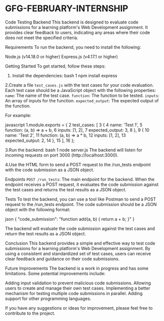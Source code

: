 # GFG-FEBRUARY-INTERNSHIP
Code Testing Backend
This backend is designed to evaluate code submissions for a learning platform's Web Development assignment. It provides clear feedback to users, indicating any areas where their code does not meet the specified criteria.

Requirements
To run the backend, you need to install the following:

Node.js (v14.18.0 or higher)
Express.js (v4.17.1 or higher)

Getting Started
To get started, follow these steps:

1. Install the dependencies:
bash
1 npm install express

2.Create a file `test_cases.js` with the test cases for your code evaluation. Each test case should be a JavaScript object with the following properties:
`name`: The name of the test case.
`function`: The function to be tested.
`inputs`: An array of inputs for the function.
`expected_output`: The expected output of the function.

For example:

javascript
1.module.exports = {
2  test_cases: [
3    {
4      name: 'Test 1',
5      function: (a, b) => a + b,
6      inputs: [1, 2],
7      expected_output: 3,
8    },
9    {
10      name: 'Test 2',
11      function: (a, b) => a * b,
12      inputs: [1, 2],
13      expected_output: 2,
14    },
15  ],
16 };

3.Run the backend:
bash
1 node server.js
The backend will listen for incoming requests on port 3000 (http://localhost:3000).

4.Use the HTML form to send a POST request to the /run_tests endpoint with the code submission as a JSON object.

Endpoints
`POST /run_tests`: The main endpoint for the backend. When the endpoint receives a POST request, it evaluates the code submission against the test cases and returns the test results as a JSON object.

Tests
To test the backend, you can use a tool like Postman to send a POST request to the /run_tests endpoint. The code submission should be a JSON object with the following format:

json
{
  "code_submission": "function add(a, b) { return a + b; }"
}

The backend will evaluate the code submission against the test cases and return the test results as a JSON object.

Conclusion
This backend provides a simple and effective way to test code submissions for a learning platform's Web Development assignment. By using a consistent and standardized set of test cases, users can receive clear feedback and guidance on their code submissions.

Future Improvements
The backend is a work in progress and has some limitations. Some potential improvements include:

Adding input validation to prevent malicious code submissions.
Allowing users to create and manage their own test cases.
Implementing a better mechanism for testing multiple code submissions in parallel.
Adding support for other programming languages.

If you have any suggestions or ideas for improvement, please feel free to contribute to the project.



